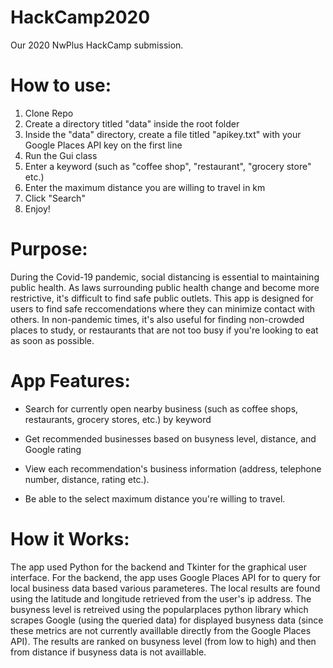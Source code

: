 # HackCamp2020
Our 2020 NwPlus HackCamp submission.

# How to use:
1. Clone Repo
2. Create a directory titled "data" inside the root folder
3. Inside the "data" directory, create a file titled "apikey.txt" with your Google Places API key on the first line
4. Run the Gui class
5. Enter a keyword (such as "coffee shop", "restaurant", "grocery store" etc.)
6. Enter the maximum distance you are willing to travel in km
7. Click "Search"
8. Enjoy!

# Purpose:
During the Covid-19 pandemic, social distancing is essential to maintaining public health. As laws
surrounding public health change and become more restrictive, it's difficult to find safe public
outlets. This app is designed for users to find safe reccomendations where they can minimize contact
with others. In non-pandemic times, it's also useful for finding non-crowded places to study, or
restaurants that are not too busy if you're looking to eat as soon as possible.

# App Features:
* Search for currently open nearby business (such as coffee shops, restaurants, grocery stores, etc.) by keyword 

* Get recommended businesses based on busyness level, distance, and Google rating

* View each recommendation's business information (address, telephone number, distance, rating etc.).

* Be able to the select maximum distance you're willing to travel.

# How it Works:

The app used Python for the backend and Tkinter for the graphical user interface. For the backend, the app uses Google Places API for to query for local business data based various parameteres. The local results are found using the latitude and longitude retrieved from the user's ip address. The busyness level is retreived using the popularplaces python library which scrapes Google (using the queried data) for displayed busyness data (since these metrics are not currently availlable directly from the Google Places API). The results are ranked on busyness level (from low to high) and then from distance if busyness data is not availlable. 



